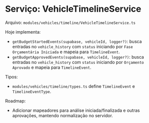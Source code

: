 # Serviço: VehicleTimelineService

Arquivo: `modules/vehicles/timeline/VehicleTimelineService.ts`

Hoje implementa:
- `getBudgetStartedEvents(supabase, vehicleId, logger?)`: busca entradas no `vehicle_history` com `status` iniciando por `Fase Orçamentária Iniciada` e mapeia para `TimelineEvent`.
- `getBudgetApprovedEvents(supabase, vehicleId, logger?)`: busca entradas no `vehicle_history` com `status` iniciando por `Orçamento Aprovado` e mapeia para `TimelineEvent`.

Tipos:
- `modules/vehicles/timeline/types.ts` define `TimelineEvent` e `TimelineEventType`.

Roadmap:
- Adicionar mapeadores para análise iniciada/finalizada e outras aprovações, mantendo normalização no servidor.
